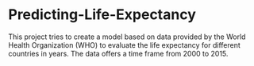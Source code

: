 # Predicting-Life-Expectancy
This project tries to create a model based on data provided by the World Health Organization (WHO) to evaluate the life expectancy for different countries in years. The data offers a time frame from 2000 to 2015.
